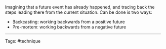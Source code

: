 Imagining that a future event has already happened, and tracing back the steps leading there from the current situation.
Can be done is two ways:
- Backcasting: working backwards from a positive future
- Pre-mortem: working backwards from a negative future

____________
Tags: #technique 